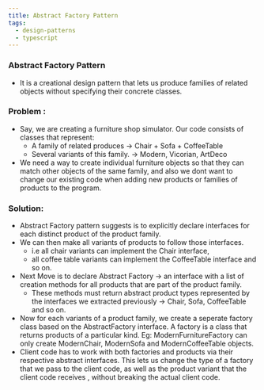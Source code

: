 ```yaml
---
title: Abstract Factory Pattern
tags:
  - design-patterns
  - typescript
---
```

### Abstract Factory Pattern 

- It is a creational design pattern that lets us produce families of related objects without specifying their concrete classes.

### Problem :
- Say, we are creating a furniture shop simulator. Our code consists of classes that represent:
	- A family of related produces -> Chair + Sofa + CoffeeTable 
	- Several variants of this family. -> Modern, Vicorian, ArtDeco
- We need a way to create individual furniture objects so that they can match other objects of the same family, and also we dont want to change our existing code when adding new products or families of products to the program. 

### Solution:
- Abstract Factory pattern suggests is to explicitly declare interfaces for each distinct product of the product family.
- We can then make all variants of products to follow those interfaces.
	- i.e all chair variants can implement the Chair interface, 
	- all coffee table variants can implement the CoffeeTable interface and so on.
- Next Move is to declare Abstract Factory -> an interface with a list of creation methods for all products that are part of the product family.
	- These methods must return abstract product types represented by the interfaces we extracted previously -> Chair, Sofa, CoffeeTable and so on.
- Now for each variants of a product family, we create a seperate factory class based on the AbstractFactory interface. A factory is a class that returns products of a particular kind. Eg: ModernFurnitureFactory can only create ModernChair, ModernSofa and ModernCoffeeTable objects.
- Client code has to work with both factories and products via their respective abstract interfaces. This lets us change the type of a factory that we pass to the client code, as well as the product variant that the client code receives , without breaking the actual client code.